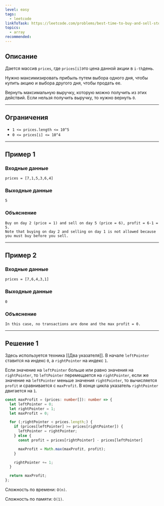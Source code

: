 ```yaml
---
level: easy
tags:
  - leetcode
linkToTask: https://leetcode.com/problems/best-time-to-buy-and-sell-stock/description/
topics:
  - array
recommended:
---
```

## Описание

Дается массив `prices`, где `prices[i]`это цена данной акции в `i-th`день.

Нужно максимизировать прибыль путем выбора одного дня, чтобы купить акцию и выбора другого дня, чтобы продать ее.

Вернуть максимальную выручку, которую можно получить из этих действий. Если нельзя получить выручку, то нужно вернуть `0`.

---
## Ограничения

- `1 <= prices.length <= 10^5`
- `0 <= prices[i] <= 10^4`

---
## Пример 1

### Входные данные

```
prices = [7,1,5,3,6,4]
```
### Выходные данные

```
5
```
### Объяснение

```
Buy on day 2 (price = 1) and sell on day 5 (price = 6), profit = 6-1 = 5.
Note that buying on day 2 and selling on day 1 is not allowed because you must buy before you sell.
```

---
## Пример 2

### Входные данные

```
prices = [7,6,4,3,1]
```
### Выходные данные

```
0
```
### Объяснение

```
In this case, no transactions are done and the max profit = 0.
```

---
## Решение 1

Здесь используется техника [[Два указателя]]. В начале `leftPointer` ставится на индекс `0`, а `rightPointer` на индекс `1`. 

Если значение на `leftPointer` больше или равно значения на `rightPointer`, то `leftPointer` перемещается на `rightPointer`, если же значение на `leftPointer` меньше значения `rightPointer`, то вычисляется `profit` и сравнивается с `maxProfit`. В конце цикла указатель `rightPointer` двигается на `1`.

```typescript
const maxProfit = (prices: number[]): number => {
  let leftPointer = 0;
  let rightPointer = 1;
  let maxProfit = 0;

  for (;rightPointer < prices.length;) {
    if (prices[leftPointer] >= prices[rightPointer]) {
      leftPointer = rightPointer;
    } else {
      const profit = prices[rightPointer] - prices[leftPointer]

      maxProfit = Math.max(maxProfit, profit);
    }

    rightPointer += 1;
  }

  return maxProfit;
};
```

Сложность по времени: `O(n)`.

Сложность по памяти: `O(1)`.
